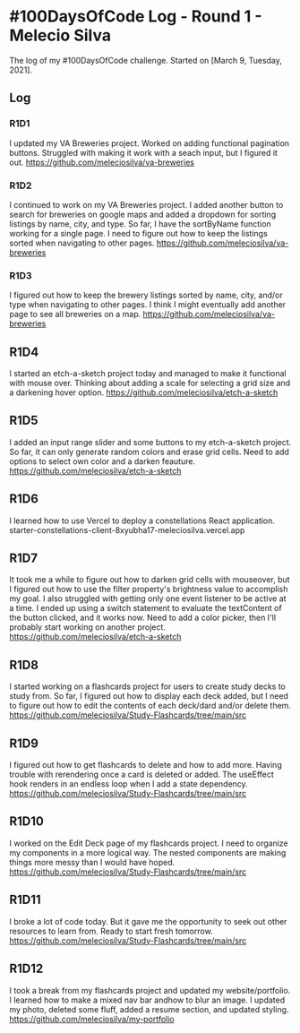 # #100DaysOfCode Log - Round 1 - Melecio Silva

The log of my #100DaysOfCode challenge. Started on [March 9, Tuesday, 2021].

## Log

### R1D1 
I updated my VA Breweries project. Worked on adding functional pagination buttons. Struggled with making it work with a seach input, but I figured it out.
https://github.com/meleciosilva/va-breweries

### R1D2
I continued to work on my VA Breweries project. I added another button to search for breweries on google maps and added a dropdown for sorting listings by name, city, and type. So far, I have the sortByName function working for a single page. I need to figure out how to keep the listings sorted when navigating to other pages.
https://github.com/meleciosilva/va-breweries

### R1D3
I figured out how to keep the brewery listings sorted by name, city, and/or type when navigating to other pages. I think I might eventually add another page to see all breweries on a map.
https://github.com/meleciosilva/va-breweries

## R1D4
I started an etch-a-sketch project today and managed to make it functional with mouse over. Thinking about adding a scale for selecting a grid size and a darkening hover option.
https://github.com/meleciosilva/etch-a-sketch

## R1D5
I added an input range slider and some buttons to my etch-a-sketch project. So far, it can only generate random colors and erase grid cells. Need to add options to select own color and a darken feauture.
https://github.com/meleciosilva/etch-a-sketch

## R1D6
I learned how to use Vercel to deploy a constellations React application. 
starter-constellations-client-8xyubha17-meleciosilva.vercel.app

## R1D7
It took me a while to figure out how to darken grid cells with mouseover, but I figured out how to use the filter property's brightness value to accomplish my goal. I also struggled with getting only one event listener to be active at a time. I ended up using a switch statement to evaluate the textContent of the button clicked, and it works now. Need to add a color picker, then I'll probably start working on another project.
https://github.com/meleciosilva/etch-a-sketch

## R1D8
I started working on a flashcards project for users to create study decks to study from. So far, I figured out how to display each deck added, but I need to figure out how to edit the contents of each deck/dard and/or delete them.
https://github.com/meleciosilva/Study-Flashcards/tree/main/src

## R1D9
I figured out how to get flashcards to delete and how to add more. Having trouble with rerendering once a card is deleted or added. The useEffect hook renders in an endless loop when I add a state dependency. 
https://github.com/meleciosilva/Study-Flashcards/tree/main/src

## R1D10
I worked on the Edit Deck page of my flashcards project. I need to organize my components in a more logical way. The nested components are making things more messy than I would have hoped.
https://github.com/meleciosilva/Study-Flashcards/tree/main/src

## R1D11
I broke a lot of code today. But it gave me the opportunity to seek out other resources to learn from. Ready to start fresh tomorrow.
https://github.com/meleciosilva/Study-Flashcards/tree/main/src

## R1D12
I took a break from my flashcards project and updated my website/portfolio. I learned how to make a mixed nav bar andhow to blur an image. I updated my photo, deleted some fluff, added a resume section, and updated styling.
https://github.com/meleciosilva/my-portfolio
